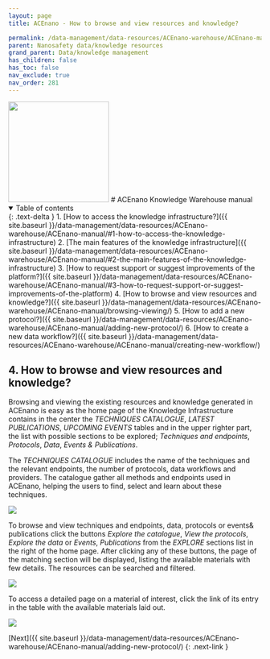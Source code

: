 ```yaml
---
layout: page
title: ACEnano - How to browse and view resources and knowledge?

permalink: /data-management/data-resources/ACEnano-warehouse/ACEnano-manual/browsing-viewing/
parent: Nanosafety data/knowledge resources
grand_parent: Data/knowledge management
has_children: false
has_toc: false
nav_exclude: true
nav_order: 281
---
```

<img src="{{ site.baseurl }}/images/logos/acenano.png" width="200" class="image--right" />
# ACEnano Knowledge Warehouse manual

<details open markdown="block">
  <summary>
    Table of contents
  </summary>
  {: .text-delta }
1. [How to access the knowledge infrastructure?]({{ site.baseurl }}/data-management/data-resources/ACEnano-warehouse/ACEnano-manual/#1-how-to-access-the-knowledge-infrastructure)
2. [The main features of the knowledge infrastructure]({{ site.baseurl }}/data-management/data-resources/ACEnano-warehouse/ACEnano-manual/#2-the-main-features-of-the-knowledge-infrastructure)
3. [How to request support or suggest improvements of the platform?]({{ site.baseurl }}/data-management/data-resources/ACEnano-warehouse/ACEnano-manual/#3-how-to-request-support-or-suggest-improvements-of-the-platform)
4. [How to browse and view resources and knowledge?]({{ site.baseurl }}/data-management/data-resources/ACEnano-warehouse/ACEnano-manual/browsing-viewing/)
5. [How to add a new protocol?]({{ site.baseurl }}/data-management/data-resources/ACEnano-warehouse/ACEnano-manual/adding-new-protocol/)
6. [How to create a new data workflow?]({{ site.baseurl }}/data-management/data-resources/ACEnano-warehouse/ACEnano-manual/creating-new-workflow/)
</details>

## 4. How to browse and view resources and knowledge?

Browsing and viewing the existing resources and knowledge generated in ACEnano is easy as the home page of the Knowledge Infrastructure contains in the center the *TECHNIQUES CATALOGUE*, *LATEST PUBLICATIONS*, *UPCOMING EVENTS* tables and in the upper righter part, the list with possible sections to be explored; *Techniques and endpoints*, *Protocols*, *Data*, *Events & Publications*.

The *TECHNIQUES CATALOGUE* includes the name of the techniques and the relevant endpoints, the number of protocols, data workflows and providers. The catalogue gather all methods and endpoints used in ACEnano, helping the users to find, select and learn about these techniques.

<img src="{{ site.baseurl }}/images/data-management/ACEnano-manual/CatIntro.png"  class="image--manual">

To browse and view techniques and endpoints, data, protocols or events& publications click the buttons *Explore the catalogue*, *View the protocols*, *Explore the data* or *Events*, *Publications* from the *EXPLORE* sections list in the right of the home page.
After clicking any of these buttons, the page of the matching section will be displayed, listing the available materials with few details. The resources can be searched and filtered.

<img src="{{ site.baseurl }}/images/data-management/ACEnano-manual/CatTecEnd.png" class="image--manual">

To access a detailed page on a material of interest, click the link of its entry in the table with the available materials laid out.

<img src="{{ site.baseurl }}/images/data-management/ACEnano-manual/CatDet.png" class="image--manual">

[Next]({{ site.baseurl }}/data-management/data-resources/ACEnano-warehouse/ACEnano-manual/adding-new-protocol/)
{: .next-link }
